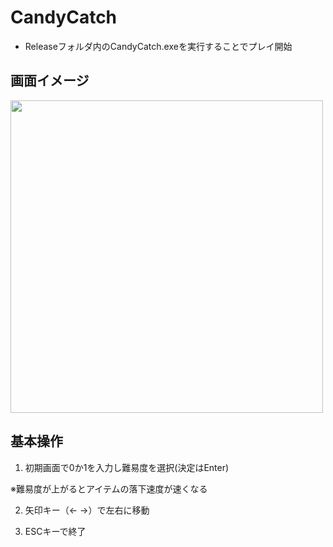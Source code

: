 # CandyCatch

* Releaseフォルダ内のCandyCatch.exeを実行することでプレイ開始

## 画面イメージ
<img src= "https://user-images.githubusercontent.com/55573165/111336503-a6793d80-86b8-11eb-8721-edf4b7d4458e.png" width="500">

## 基本操作
1. 初期画面で0か1を入力し難易度を選択(決定はEnter)


※難易度が上がるとアイテムの落下速度が速くなる


2. 矢印キー（← →）で左右に移動


3. ESCキーで終了
